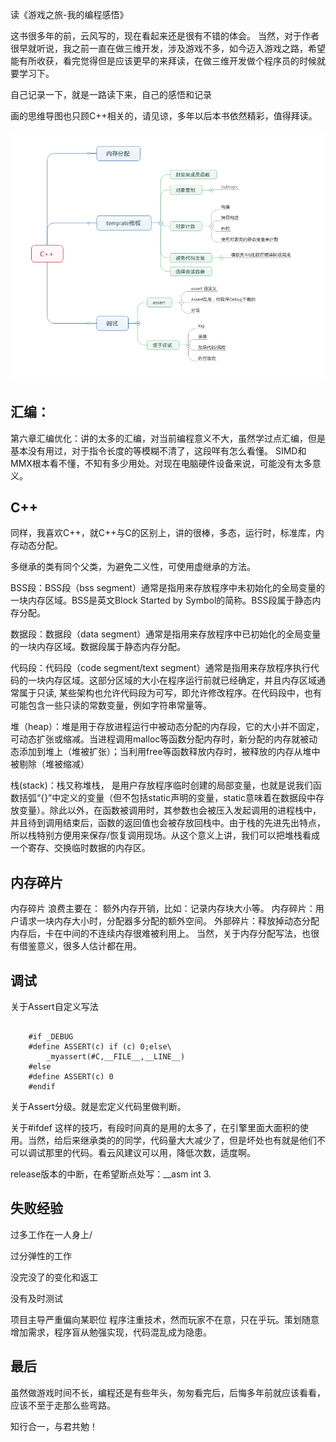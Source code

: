 
读《游戏之旅-我的编程感悟》

这书很多年的前，云风写的，现在看起来还是很有不错的体会。
当然，对于作者很早就听说，我之前一直在做三维开发，涉及游戏不多，如今迈入游戏之路，希望能有所收获，看完觉得但是应该更早的来拜读，在做三维开发做个程序员的时候就要学习下。

自己记录一下，就是一路读下来，自己的感悟和记录

画的思维导图也只顾C++相关的，请见谅，多年以后本书依然精彩，值得拜读。


![test](https://github.com/cartzhang/cartzhang.github.io/raw/master/images/readgametravel/C%2B%2B.png)


## 汇编：
第六章汇编优化：讲的太多的汇编，对当前编程意义不大，虽然学过点汇编，但是基本没有用过，对于指令长度的等模糊不清了，这段咩有怎么看懂。
SIMD和MMX根本看不懂，不知有多少用处。对现在电脑硬件设备来说，可能没有太多意义。

## C++
同样，我喜欢C++，就C++与C的区别上，讲的很棒，多态，运行时，标准库，内存动态分配。

多继承的类有同个父类，为避免二义性，可使用虚继承的方法。

BSS段：BSS段（bss segment）通常是指用来存放程序中未初始化的全局变量的一块内存区域。BSS是英文Block Started by Symbol的简称。BSS段属于静态内存分配。

数据段：数据段（data segment）通常是指用来存放程序中已初始化的全局变量的一块内存区域。数据段属于静态内存分配。

代码段：代码段（code segment/text segment）通常是指用来存放程序执行代码的一块内存区域。这部分区域的大小在程序运行前就已经确定，并且内存区域通常属于只读, 某些架构也允许代码段为可写，即允许修改程序。在代码段中，也有可能包含一些只读的常数变量，例如字符串常量等。

堆（heap）：堆是用于存放进程运行中被动态分配的内存段，它的大小并不固定，可动态扩张或缩减。当进程调用malloc等函数分配内存时，新分配的内存就被动态添加到堆上（堆被扩张）；当利用free等函数释放内存时，被释放的内存从堆中被剔除（堆被缩减）

栈(stack)：栈又称堆栈， 是用户存放程序临时创建的局部变量，也就是说我们函数括弧“{}”中定义的变量（但不包括static声明的变量，static意味着在数据段中存放变量）。除此以外，在函数被调用时，其参数也会被压入发起调用的进程栈中，并且待到调用结束后，函数的返回值也会被存放回栈中。由于栈的先进先出特点，所以栈特别方便用来保存/恢复调用现场。从这个意义上讲，我们可以把堆栈看成一个寄存、交换临时数据的内存区。

## 内存碎片
内存碎片 浪费主要在：
额外内存开销，比如：记录内存块大小等。
内存碎片：用户请求一块内存大小时，分配器多分配的额外空间。
外部碎片：释放掉动态分配内存后，卡在中间的不连续内存很难被利用上。
当然，关于内存分配写法，也很有借鉴意义，很多人估计都在用。

## 调试

关于Assert自定义写法


```

	#if _DEBUG
	#define ASSERT(c) if (c) 0;else\
		_myassert(#C,__FILE__,__LINE__)
	#else
	#define ASSERT(c) 0
	#endif
```
关于Assert分级。就是宏定义代码里做判断。

关于#ifdef 这样的技巧，有段时间真的是用的太多了，在引擎里面大面积的使用。当然，给后来继承类的的同学，代码量大大减少了，但是坏处也有就是他们不可以调试那里的代码。看云风建议可以用，降低次数，适度啊。


release版本的中断，在希望断点处写：__asm int 3.

## 失败经验

过多工作在一人身上/

过分弹性的工作

没完没了的变化和返工

没有及时测试

项目主导严重偏向某职位
程序注重技术，然而玩家不在意，只在乎玩。策划随意增加需求，程序盲从勉强实现，代码混乱成为隐患。

## 最后

虽然做游戏时间不长，编程还是有些年头，匆匆看完后，后悔多年前就应该看看，应该不至于走那么些弯路。


知行合一，与君共勉！


